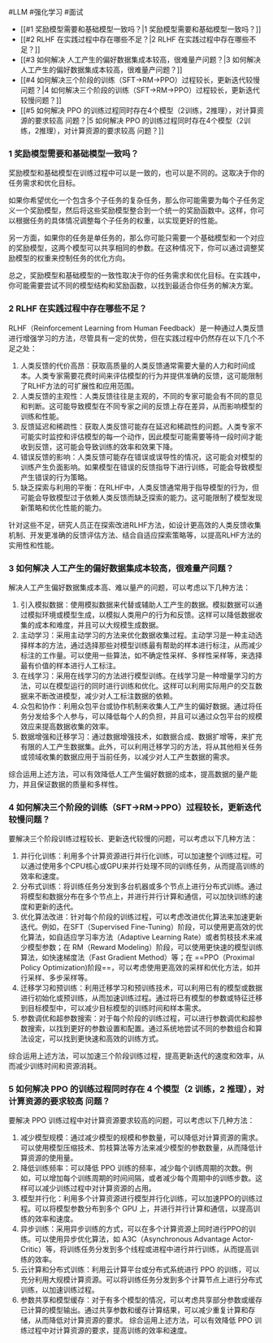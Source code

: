#LLM #强化学习  #面试 

- [[#1  奖励模型需要和基础模型一致吗？|1  奖励模型需要和基础模型一致吗？]]
- [[#2  RLHF 在实践过程中存在哪些不足？|2  RLHF 在实践过程中存在哪些不足？]]
- [[#3  如何解决 人工产生的偏好数据集成本较高，很难量产问题？|3  如何解决 人工产生的偏好数据集成本较高，很难量产问题？]]
- [[#4  如何解决三个阶段的训练（SFT->RM->PPO）过程较长，更新迭代较慢问题？|4  如何解决三个阶段的训练（SFT->RM->PPO）过程较长，更新迭代较慢问题？]]
- [[#5  如何解决 PPO 的训练过程同时存在4个模型（2训练，2推理），对计算资源的要求较高 问题？|5  如何解决 PPO 的训练过程同时存在4个模型（2训练，2推理），对计算资源的要求较高 问题？]]


### 1  奖励模型需要和基础模型一致吗？

奖励模型和基础模型在训练过程中可以是一致的，也可以是不同的。这取决于你的任务需求和优化目标。

如果你希望优化一个包含多个子任务的复杂任务，那么你可能需要为每个子任务定义一个奖励模型，然后将这些奖励模型整合到一个统一的奖励函数中。这样，你可以根据任务的具体情况调整每个子任务的权重，以实现更好的性能。

另一方面，如果你的任务是单任务的，那么你可能只需要一个基础模型和一个对应的奖励模型，这两个模型可以共享相同的参数。在这种情况下，你可以通过调整奖励模型的权重来控制任务的优化方向。

总之，奖励模型和基础模型的一致性取决于你的任务需求和优化目标。在实践中，你可能需要尝试不同的模型结构和奖励函数，以找到最适合你任务的解决方案。

### 2  RLHF 在实践过程中存在哪些不足？

RLHF（Reinforcement Learning from Human Feedback）是一种通过人类反馈进行增强学习的方法，尽管具有一定的优势，但在实践过程中仍然存在以下几个不足之处：

1. 人类反馈的代价高昂：获取高质量的人类反馈通常需要大量的人力和时间成本。人类专家需要花费时间来评估模型的行为并提供准确的反馈，这可能限制了RLHF方法的可扩展性和应用范围。
2. 人类反馈的主观性：人类反馈往往是主观的，不同的专家可能会有不同的意见和判断。这可能导致模型在不同专家之间的反馈上存在差异，从而影响模型的训练和性能。
3. 反馈延迟和稀疏性：获取人类反馈可能存在延迟和稀疏性的问题。人类专家不可能实时监控和评估模型的每一个动作，因此模型可能需要等待一段时间才能收到反馈，这可能会导致训练的效率和效果下降。
4. 错误反馈的影响：人类反馈可能存在错误或误导性的情况，这可能会对模型的训练产生负面影响。如果模型在错误的反馈指导下进行训练，可能会导致模型产生错误的行为策略。
5. 缺乏探索与利用的平衡：在RLHF中，人类反馈通常用于指导模型的行为，但可能会导致模型过于依赖人类反馈而缺乏探索的能力。这可能限制了模型发现新策略和优化性能的能力。

针对这些不足，研究人员正在探索改进RLHF方法，如设计更高效的人类反馈收集机制、开发更准确的反馈评估方法、结合自适应探索策略等，以提高RLHF方法的实用性和性能。

### 3  如何解决 人工产生的偏好数据集成本较高，很难量产问题？

解决人工产生偏好数据集成本高、难以量产的问题，可以考虑以下几种方法：

1. 引入模拟数据：使用模拟数据来代替或辅助人工产生的数据。模拟数据可以通过模拟环境或模型生成，以模拟人类用户的行为和反馈。这样可以降低数据收集的成本和难度，并且可以大规模生成数据。
 2. 主动学习：采用主动学习的方法来优化数据收集过程。主动学习是一种主动选择样本的方法，通过选择那些对模型训练最有帮助的样本进行标注，从而减少标注的工作量。可以使用一些算法，如不确定性采样、多样性采样等，来选择最有价值的样本进行人工标注。
 3. 在线学习：采用在线学习的方法进行模型训练。在线学习是一种增量学习的方法，可以在模型运行的同时进行训练和优化。这样可以利用实际用户的交互数据来不断改进模型，减少对人工标注数据的依赖。
 4. 众包和协作：利用众包平台或协作机制来收集人工产生的偏好数据。通过将任务分发给多个人参与，可以降低每个人的负担，并且可以通过众包平台的规模效应来提高数据收集的效率。
 5. 数据增强和迁移学习：通过数据增强技术，如数据合成、数据扩增等，来扩充有限的人工产生数据集。此外，可以利用迁移学习的方法，将从其他相关任务或领域收集的数据应用于当前任务，以减少对人工产生数据的需求。

综合运用上述方法，可以有效降低人工产生偏好数据的成本，提高数据的量产能力，并且保证数据的质量和多样性。

### 4  如何解决三个阶段的训练（SFT->RM->PPO）过程较长，更新迭代较慢问题？

要解决三个阶段训练过程较长、更新迭代较慢的问题，可以考虑以下几种方法：

1. 并行化训练：利用多个计算资源进行并行化训练，可以加速整个训练过程。可以通过使用多个CPU核心或GPU来并行处理不同的训练任务，从而提高训练的效率和速度。
2. 分布式训练：将训练任务分发到多台机器或多个节点上进行分布式训练。通过将模型和数据分布在多个节点上，并进行并行计算和通信，可以加快训练的速度和更新的迭代。
3. 优化算法改进：针对每个阶段的训练过程，可以考虑改进优化算法来加速更新迭代。例如，在SFT（Supervised Fine-Tuning）阶段，可以使用更高效的优化算法，如自适应学习率方法（Adaptive Learning Rate）或者剪枝技术来减少模型参数；在 RM（Reward Modeling）阶段，可以使用更快速的模型训练算法，如快速梯度法（Fast Gradient Method）等；在 ==PPO（Proximal Policy Optimization)阶段==，可以考虑使用更高效的采样和优化方法，如并行采样、多步采样等。
4. 迁移学习和预训练：利用迁移学习和预训练技术，可以利用已有的模型或数据进行初始化或预训练，从而加速训练过程。通过将已有模型的参数或特征迁移到目标模型中，可以减少目标模型的训练时间和样本需求。
5. 参数调优和超参数搜索：对于每个阶段的训练过程，可以进行参数调优和超参数搜索，以找到更好的参数设置和配置。通过系统地尝试不同的参数组合和算法设定，可以找到更快速和高效的训练方式。

综合运用上述方法，可以加速三个阶段训练过程，提高更新迭代的速度和效率，从而减少训练时间和资源消耗。

### 5  如何解决 PPO 的训练过程同时存在 4 个模型（2 训练，2 推理），对计算资源的要求较高 问题？

要解决 PPO 训练过程中对计算资源要求较高的问题，可以考虑以下几种方法：

1. 减少模型规模：通过减少模型的规模和参数量，可以降低对计算资源的需求。可以使用模型压缩技术、剪枝算法等方法来减少模型的参数数量，从而降低计算资源的使用量。
2. 降低训练频率：可以降低 PPO 训练的频率，减少每个训练周期的次数。例如，可以增加每个训练周期的时间间隔，或者减少每个周期中的训练步数。这样可以减少训练过程中对计算资源的占用。
3. 模型并行化：利用多个计算资源进行模型并行化训练，可以加速PPO的训练过程。可以将模型参数分布到多个 GPU 上，并进行并行计算和通信，以提高训练的效率和速度。
4. 异步训练：采用异步训练的方式，可以在多个计算资源上同时进行PPO的训练。可以使用异步优化算法，如 A3C（Asynchronous Advantage Actor-Critic）等，将训练任务分发到多个线程或进程中进行并行训练，从而提高训练的效率。
5. 云计算和分布式训练：利用云计算平台或分布式系统进行 PPO 的训练，可以充分利用大规模计算资源。可以将训练任务分发到多个计算节点上进行分布式训练，以加速训练过程。
6. 参数共享和模型缓存：对于有多个模型的情况，可以考虑共享部分参数或缓存已计算的模型输出。通过共享参数和缓存计算结果，可以减少重复计算和存储，从而降低对计算资源的要求。
综合运用上述方法，可以有效降低 PPO 训练过程中对计算资源的要求，提高训练的效率和速度。

